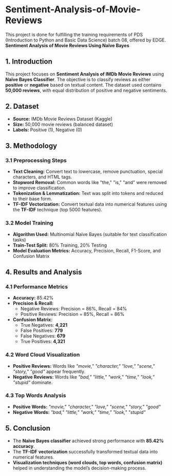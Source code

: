 # Sentiment-Analysis-of-Movie-Reviews
This project is done for fulfilling the training requirements of PDS (Introduction to Python and Basic Data Science) batch 08, offered by EDGE.
**Sentiment Analysis of Movie Reviews Using Naïve Bayes**

## **1. Introduction**
This project focuses on **Sentiment Analysis of IMDb Movie Reviews** using **Naïve Bayes Classifier**. The objective is to classify reviews as either **positive** or **negative** based on textual content. The dataset used contains **50,000 reviews**, with equal distribution of positive and negative sentiments.

## **2. Dataset**
- **Source:** IMDb Movie Reviews Dataset (Kaggle)
- **Size:** 50,000 movie reviews (balanced dataset)
- **Labels:** Positive (1), Negative (0)

## **3. Methodology**
### **3.1 Preprocessing Steps**
- **Text Cleaning:** Convert text to lowercase, remove punctuation, special characters, and HTML tags.
- **Stopword Removal:** Common words like "the," "is," "and" were removed to improve classification.
- **Tokenization & Lemmatization:** Text was split into tokens and reduced to their base form.
- **TF-IDF Vectorization:** Convert textual data into numerical features using the **TF-IDF** technique (top 5000 features).

### **3.2 Model Training**
- **Algorithm Used:** Multinomial Naïve Bayes (suitable for text classification tasks)
- **Train-Test Split:** 80% Training, 20% Testing
- **Model Evaluation Metrics:** Accuracy, Precision, Recall, F1-Score, and Confusion Matrix

## **4. Results and Analysis**
### **4.1 Performance Metrics**
- **Accuracy:** 85.42%
- **Precision & Recall:**
  - Negative Reviews: Precision = 86%, Recall = 84%
  - Positive Reviews: Precision = 85%, Recall = 86%
- **Confusion Matrix:**
  - True Negatives: **4,221**
  - False Positives: **779**
  - False Negatives: **679**
  - True Positives: **4,321**

### **4.2 Word Cloud Visualization**
- **Positive Reviews:** Words like *"movie," "character," "love," "scene," "story," "good"* appear frequently.
- **Negative Reviews:** Words like *"bad," "little," "work," "time," "look," "stupid"* dominate.

### **4.3 Top Words Analysis**
- **Positive Words:** *"movie," "character," "love," "scene," "story," "good"*
- **Negative Words:** *"bad," "little," "work," "time," "look," "stupid"*

## **5. Conclusion**
- The **Naïve Bayes classifier** achieved strong performance with **85.42% accuracy**.
- The **TF-IDF vectorization** successfully transformed textual data into numerical features.
- **Visualization techniques (word clouds, top words, confusion matrix)** helped in understanding the model’s decision-making process.
